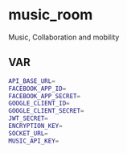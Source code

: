 # music_room

Music, Collaboration and mobility

## VAR

```sh
API_BASE_URL=
FACEBOOK_APP_ID=
FACEBOOK_APP_SECRET=
GOOGLE_CLIENT_ID=
GOOGLE_CLIENT_SECRET=
JWT_SECRET=
ENCRYPTION_KEY=
SOCKET_URL=
MUSIC_API_KEY=
```
